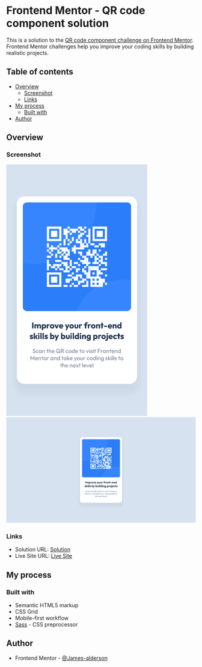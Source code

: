 # Frontend Mentor - QR code component solution

This is a solution to the [QR code component challenge on Frontend Mentor](https://www.frontendmentor.io/challenges/qr-code-component-iux_sIO_H). Frontend Mentor challenges help you improve your coding skills by building realistic projects. 

## Table of contents

- [Overview](#overview)
  - [Screenshot](#screenshot)
  - [Links](#links)
- [My process](#my-process)
  - [Built with](#built-with)
- [Author](#author)

## Overview

### Screenshot

![](./assets/screenshots/mobile-design.png)
![](./assets/screenshots/desktop-design.png)

### Links

- Solution URL: [Solution](https://www.frontendmentor.io/solutions/qr-code-component-io-VJBf4pi)
- Live Site URL: [Live Site](https://james-alderson.github.io/Frontend-Mentor/Solutions/08-QR-code-component/index.html)

## My process

### Built with

- Semantic HTML5 markup
- CSS Grid
- Mobile-first workflow
- [Sass](https://sass-lang.com/) - CSS preprocessor

## Author

- Frontend Mentor - [@James-alderson](https://www.frontendmentor.io/profile/James-alderson)